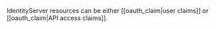 IdentityServer resources can be either [[oauth_claim|user claims]] or [[oauth_claim|API access claims]].